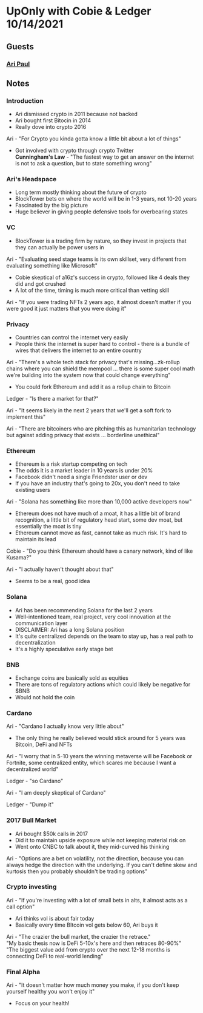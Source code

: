 # UpOnly with Cobie & Ledger 10/14/2021
## Guests

### [**Ari Paul**](https://twitter.com/AriDavidPaul)

## Notes

### Introduction

- Ari dismissed crypto in 2011 because not backed </br>
- Ari bought first Bitocin in 2014 </br>
- Really dove into crypto 2016 </br>

Ari - "For Crypto you kinda gotta know a little bit about a lot of things" 

- Got involved with crypto through crypto Twitter </br>
**Cunningham's Law** - "The fastest way to get an answer on the internet is not to ask a question, but to state something wrong"

### Ari's Headspace 

- Long term mostly thinking about the future of crypto </br>
- BlockTower bets on where the world will be in 1-3 years, not 10-20 years </br>
- Fascinated by the big picture
- Huge believer in giving people defensive tools for overbearing states

### VC

- BlockTower is a trading firm by nature, so they invest in projects that they can actually be power users in

Ari - "Evaluating seed stage teams is its own skillset, very different from evaluating something like Microsoft"

- Cobie skeptical of a16z's success in crypto, followed like 4 deals they did and got crushed
- A lot of the time, timing is much more critical than vetting skill

Ari - "If you were trading NFTs 2 years ago, it almost doesn't matter if you were good it just matters that you were doing it" 

### Privacy 

- Countries can control the internet very easily
- People think the internet is super hard to control - there is a bundle of wires that delivers the internet to an entire country

Ari - "There's a whole tech stack for privacy that's missing...zk-rollup chains where you can shield the mempool ... there is some super cool math we're building into the system now that could change everything" 

- You could fork Ethereum and add it as a rollup chain to Bitcoin

Ledger - "Is there a market for that?"

Ari - "It seems likely in the next 2 years that we'll get a soft fork to implement this"

Ari - "There are bitcoiners who are pitching this as humanitarian technology but against adding privacy that exists ... borderline unethical"

### Ethereum 

- Ethereum is a risk startup competing on tech
- The odds it is a market leader in 10 years is under 20%
- Facebook didn't need a single Friendster user or dev
- If you have an industry that's going to 20x, you don't need to take existing users

Ari - "Solana has something like more than 10,000 active developers now"

- Ethereum does not have much of a moat, it has a little bit of brand recognition, a little bit of regulatory head start, some dev moat, but essentially the moat is tiny
- Ethereum cannot move as fast, cannot take as much risk. It's hard to maintain its lead

Cobie - "Do you think Ethereum should have a canary network, kind of like Kusama?"

Ari - "I actually haven't thought about that"

- Seems to be a real, good idea

### Solana

- Ari has been recommending Solana for the last 2 years
- Well-intentioned team, real project, very cool innovation at the communication layer
- DISCLAIMER: Ari has a long Solana position
- It's quite centralized depends on the team to stay up, has a real path to decentralization
- It's a highly speculative early stage bet

### BNB

- Exchange coins are basically sold as equities
- There are tons of regulatory actions which could likely be negative for $BNB
- Would not hold the coin

### Cardano

Ari - "Cardano I actually know very little about"

- The only thing he really believed would stick around for 5 years was Bitcoin, DeFi and NFTs

Ari - "I worry that in 5-10 years the winning metaverse will be Facebook or Fortnite, some centralized entity, which scares me because I want a decentralized world"

Ledger - "so Cardano"

Ari - "I am deeply skeptical of Cardano"

Ledger - "Dump it"

### 2017 Bull Market

- Ari bought $50k calls in 2017 
- Did it to maintain upside exposure while not keeping material risk on
- Went onto CNBC to talk about it, they mid-curved his thinking

Ari - "Options are a bet on volatility, not the direction, because you can always hedge the direction with the underlying. If you can't define skew and kurtosis then you probably shouldn't be trading options"

### Crypto investing

Ari - "If you're investing with a lot of small bets in alts, it almost acts as a call option"

- Ari thinks vol is about fair today
- Basically every time BItcoin vol gets below 60, Ari buys it

Ari - "The crazier the bull market, the crazier the retrace."<br>
"My basic thesis now is DeFi 5-10x's here and then retraces 80-90%"<br>
"The biggest value add from crypto over the next 12-18 months is connecting DeFi to real-world lending"

### Final Alpha

Ari - "It doesn't matter how much money you make, if you don't keep yourself healthy you won't enjoy it"

- Focus on your health!
